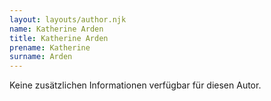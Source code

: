 ```yaml
---
layout: layouts/author.njk
name: Katherine Arden
title: Katherine Arden
prename: Katherine
surname: Arden
---
```

Keine zusätzlichen Informationen verfügbar für diesen Autor.
